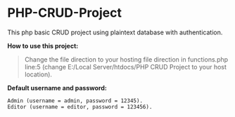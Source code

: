 # PHP-CRUD-Project
This php basic CRUD project using plaintext database with authentication.

**How to use this project:**
> Change the file direction to your hosting file direction in functions.php line:5 (change E:/Local Server/htdocs/PHP CRUD Project to your host location).


**Default username and password:**
```
Admin (username = admin, password = 12345).
Editor (username = editor, password = 123456).
```
